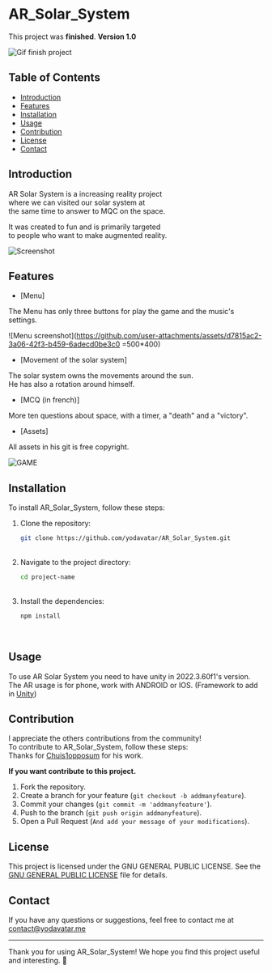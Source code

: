 # AR_Solar_System
This project was **finished**. __**Version 1.0**__

![Gif finish project](https://media.tenor.com/w7D79HmiUKwAAAAM/rolando-check.gif)

## Table of Contents

- [Introduction](#introduction)
- [Features](#features)
- [Installation](#installation)
- [Usage](#usage)
- [Contribution](#contribution)
- [License](#license)
- [Contact](#contact)

## Introduction

AR Solar System is a increasing reality project<br>
where we can visited our solar system at<br>
the same time to answer to MQC on the space.<br>

It was created to fun and is primarily targeted<br>
to people who want to make augmented reality.<br>

![Screenshot](https://github.com/user-attachments/assets/585e330b-0e2a-41d2-a8e7-77623a27643e)

## Features

- [Menu]

The Menu has only three buttons for play the game and the music's settings.<br>

![Menu screenshot](https://github.com/user-attachments/assets/d7815ac2-3a06-42f3-b459-6adecd0be3c0 =500*400)

  
- [Movement of the solar system]

The solar system owns the movements around the sun.<br>
He has also a rotation around himself.<br>
  
- [MCQ (in french)]

More ten questions about space, with a timer, a "death" and a "victory".<br>

- [Assets]

All assets in his git is free copyright.<br>

  ![GAME](https://github.com/user-attachments/assets/03c7864d-8e7f-4d17-97ee-7b3093a242eb)


## Installation

To install AR_Solar_System, follow these steps:

1. Clone the repository:
   ```bash
   git clone https://github.com/yodavatar/AR_Solar_System.git
   ```
   <br>
2. Navigate to the project directory:
   ```bash
   cd project-name
   ```
   <br>
3. Install the dependencies:
   ```bash
   npm install
   ```
   <br>

## Usage

To use AR Solar System you need to have unity in 2022.3.60f1's version.<br>
The AR usage is for phone, work with ANDROID or IOS. (Framework to add in [Unity](https://unity.com/)) <br>


## Contribution

I appreciate the others contributions from the community!<br>
To contribute to AR_Solar_System, follow these steps:<br>
Thanks for [Chuis1opposum](https://github.com/chuis1opposum) for his work.<br>

__**If you want contribute to this project.**__

1. Fork the repository.
2. Create a branch for your feature (`git checkout -b addmanyfeature`).
3. Commit your changes (`git commit -m 'addmanyfeature'`).
4. Push to the branch (`git push origin addmanyfeature`).
5. Open a Pull Request (`And add your message of your modifications`).

## License

This project is licensed under the GNU GENERAL PUBLIC LICENSE. See the [GNU GENERAL PUBLIC LICENSE](LICENSE) file for details.

## Contact

If you have any questions or suggestions, feel free to contact me at contact@yodavatar.me <br>

---

Thank you for using AR_Solar_System! We hope you find this project useful and interesting. 🚀
